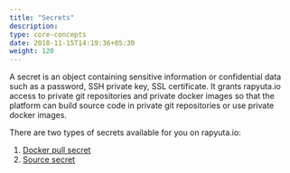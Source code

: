 ```yaml
---
title: "Secrets"
description:
type: core-concepts
date: 2018-11-15T14:19:36+05:30
weight: 120
---
```

A secret is an object containing sensitive information or confidential data such
as a password, SSH private key, SSL certificate. It grants rapyuta.io access to
private git repositories and private docker images so that the platform can build
source code in private git repositories or use private docker images.

There are two types of secrets available for you on rapyuta.io:

1. [Docker pull secret](./docker-pull-secret/_index.md)
2. [Source secret](./source-secret)
